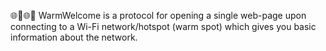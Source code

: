 🌐️👋️🌐️💾️ WarmWelcome is a protocol for opening a single web-page upon connecting to a Wi-Fi network/hotspot (warm spot) which gives you basic information about the network.
